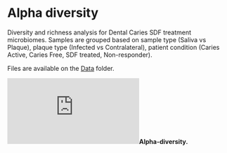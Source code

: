 # Alpha diversity 
Diversity and richness analysis for Dental Caries SDF treatment microbiomes. Samples are grouped based on sample type (Saliva vs Plaque), plaque type (Infected vs Contralateral), patient condition (Caries Active, Caries Free, SDF treated, Non-responder).

Files are available on the [Data](https://github.com/mariaasierra/Dental_Caries/tree/master/Data) folder.

![Alpha](https://github.com/mariaasierra/Dental_Caries/blob/master/Figures/alpha-diversity.pdf)**Alpha-diversity.**
